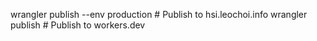 wrangler publish --env production # Publish to hsi.leochoi.info
wrangler publish                  # Publish to workers.dev